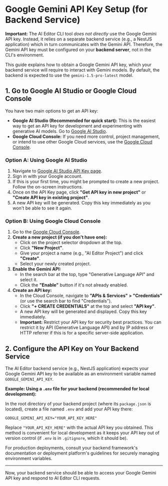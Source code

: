 # Google Gemini API Key Setup (for Backend Service)

**Important:** The AI Editor CLI tool *does not directly* use the Google Gemini API key. Instead, it relies on a separate backend service (e.g., a NestJS application) which in turn communicates with the Gemini API. Therefore, the Gemini API key must be configured on your **backend server**, not in the CLI's environment.

This guide explains how to obtain a Google Gemini API key, which your backend service will require to interact with Gemini models. By default, the backend is expected to use the `gemini-1.5-pro-latest` model.

## 1. Go to Google AI Studio or Google Cloud Console

You have two main options to get an API key:

*   **Google AI Studio (Recommended for quick start):** This is the easiest way to get an API key for development and experimenting with generative AI models. Go to [Google AI Studio](https://aistudio.google.com/app/apikey).
*   **Google Cloud Console:** If you need more control, project management, or intend to use other Google Cloud services, use the [Google Cloud Console](https://console.cloud.google.com/).

### Option A: Using Google AI Studio

1.  Navigate to [Google AI Studio API Key page](https://aistudio.google.com/app/apikey).
2.  Sign in with your Google account.
3.  If this is your first time, you might be prompted to create a new project. Follow the on-screen instructions.
4.  Once on the API Key page, click **"Get API key in new project"** or **"Create API key in existing project"**.
5.  A new API key will be generated. Copy this key immediately as you won't be able to see it again.

### Option B: Using Google Cloud Console

1.  Go to the [Google Cloud Console](https://console.cloud.google.com/).
2.  **Create a new project (if you don't have one):**
    *   Click on the project selector dropdown at the top.
    *   Click **"New Project"**.
    *   Give your project a name (e.g., "AI Editor Project") and click **"Create"**.
    *   Select your newly created project.
3.  **Enable the Gemini API:**
    *   In the search bar at the top, type "Generative Language API" and select it.
    *   Click the **"Enable"** button if it's not already enabled.
4.  **Create an API key:**
    *   In the Cloud Console, navigate to **"APIs & Services" > "Credentials"** (or use the search bar to find "Credentials").
    *   Click **"+ CREATE CREDENTIALS"** at the top and select **"API key"**.
    *   A new API key will be generated and displayed. Copy this key immediately.
    *   **Important:** Restrict your API key for security best practices. You can restrict it by API (Generative Language API) and by IP address or HTTP referrer if this is for a specific server-side application.

## 2. Configure the API Key on Your Backend Service

The AI Editor backend service (e.g., NestJS application) expects your Google Gemini API key to be available as an environment variable named `GOOGLE_GEMINI_API_KEY`.

**Example: Using a `.env` file for your backend (recommended for local development):**

In the root directory of your backend project (where its `package.json` is located), create a file named `.env` and add your API key there:

```
GOOGLE_GEMINI_API_KEY="YOUR_API_KEY_HERE"
```

Replace `"YOUR_API_KEY_HERE"` with the actual API key you obtained. This method is convenient for local development as it keeps your API key out of version control (if `.env` is in `.gitignore`, which it should be).

For production deployments, consult your backend framework's documentation or deployment platform's guidelines for securely managing environment variables.

---

Now, your backend service should be able to access your Google Gemini API key and respond to AI Editor CLI requests.
